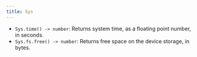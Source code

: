 ```yaml
---
title: Sys
---
```


- `Sys.time() -> number`: Returns system time, as a floating point number, in
  seconds.
- `Sys.fs.free() -> number`:  Returns free space on the device storage, in bytes.
